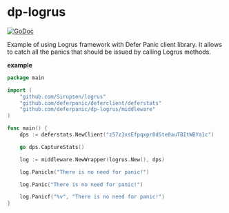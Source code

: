 dp-logrus
=========
[![GoDoc](https://godoc.org/github.com/deferpanic/dp-logrus?status.svg)](https://godoc.org/github.com/deferpanic/dp-logrus)

Example of using Logrus framework with Defer Panic client library.
It allows to catch all the panics that should be issued by calling Logrus methods.

__example__

```go
package main

import (
	"github.com/Sirupsen/logrus"
	"github.com/deferpanic/deferclient/deferstats"
	"github.com/deferpanic/dp-logrus/middleware"
)

func main() {
	dps := deferstats.NewClient("z57z3xsEfpqxpr0dSte0auTBItWBYa1c")

	go dps.CaptureStats()

	log := middleware.NewWrapper(logrus.New(), dps)

	log.Panicln("There is no need for panic!")

	log.Panic("There is no need for panic!")

	log.Panicf("%v", "There is no need for panic!")
}
```
